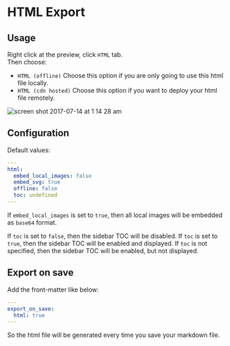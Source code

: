 # HTML Export  

## Usage
Right click at the preview, click `HTML` tab.  
Then choose:

* `HTML (offline)`
Choose this option if you are only going to use this html file locally.  
* `HTML (cdn hosted)`
Choose this option if you want to deploy your html file remotely.  

![screen shot 2017-07-14 at 1 14 28 am](https://user-images.githubusercontent.com/1908863/28200455-d5a12d60-6831-11e7-8572-91d3845ce8cf.png)

## Configuration  
Default values:  
```yaml
---
html:
  embed_local_images: false
  embed_svg: true
  offline: false
  toc: undefined
---
```

If `embed_local_images` is set to `true`, then all local images will be embedded as `base64` format.  

If `toc` is set to `false`, then the sidebar TOC will be disabled. If `toc` is set to `true`, then the sidebar TOC will be enabled and displayed. If `toc` is not specified, then the sidebar TOC will be enabled, but not displayed.

## Export on save  
Add the front-matter like below:  
```yaml
---
export_on_save:
  html: true
---
```
So the html file will be generated every time you save your markdown file.  
